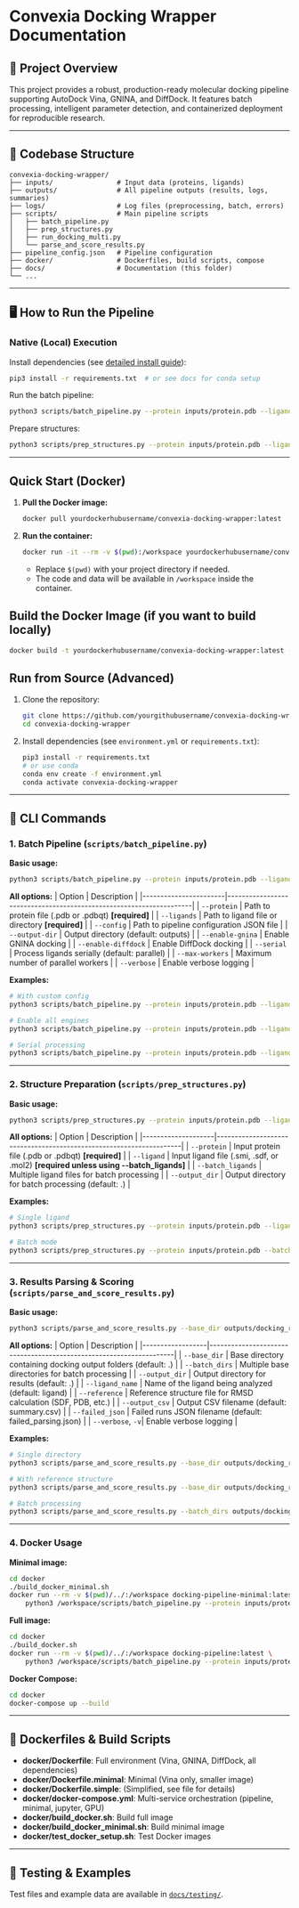 # Convexia Docking Wrapper Documentation

## 🚀 Project Overview

This project provides a robust, production-ready molecular docking pipeline supporting AutoDock Vina, GNINA, and DiffDock. It features batch processing, intelligent parameter detection, and containerized deployment for reproducible research.

---

## 📁 Codebase Structure

```
convexia-docking-wrapper/
├── inputs/                # Input data (proteins, ligands)
├── outputs/               # All pipeline outputs (results, logs, summaries)
├── logs/                  # Log files (preprocessing, batch, errors)
├── scripts/               # Main pipeline scripts
│   ├── batch_pipeline.py
│   ├── prep_structures.py
│   ├── run_docking_multi.py
│   └── parse_and_score_results.py
├── pipeline_config.json   # Pipeline configuration
├── docker/                # Dockerfiles, build scripts, compose
├── docs/                  # Documentation (this folder)
└── ...
```

---

## 🖥️ How to Run the Pipeline

### Native (Local) Execution

Install dependencies (see [detailed install guide](./BACKEND_INSTALLATION.md)):
```bash
pip3 install -r requirements.txt  # or see docs for conda setup
```

Run the batch pipeline:
```bash
python3 scripts/batch_pipeline.py --protein inputs/protein.pdb --ligands inputs/ligands/
```

Prepare structures:
```bash
python3 scripts/prep_structures.py --protein inputs/protein.pdb --ligand inputs/ligands/aspirin.smi
```

---
## Quick Start (Docker)

1. **Pull the Docker image:**
   ```bash
   docker pull yourdockerhubusername/convexia-docking-wrapper:latest
   ```
2. **Run the container:**
   ```bash
   docker run -it --rm -v $(pwd):/workspace yourdockerhubusername/convexia-docking-wrapper:latest
   ```
   - Replace `$(pwd)` with your project directory if needed.
   - The code and data will be available in `/workspace` inside the container.

## Build the Docker Image (if you want to build locally)

```bash
docker build -t yourdockerhubusername/convexia-docking-wrapper:latest -f Dockerfile .
```

## Run from Source (Advanced)

1. Clone the repository:
   ```bash
   git clone https://github.com/yourgithubusername/convexia-docking-wrapper.git
   cd convexia-docking-wrapper
   ```
2. Install dependencies (see `environment.yml` or `requirements.txt`):
   ```bash
   pip3 install -r requirements.txt
   # or use conda
   conda env create -f environment.yml
   conda activate convexia-docking-wrapper
   ```

---
## 📝 CLI Commands

### 1. Batch Pipeline (`scripts/batch_pipeline.py`)

**Basic usage:**
```bash
python3 scripts/batch_pipeline.py --protein inputs/protein.pdb --ligands inputs/ligands/
```

**All options:**
| Option                | Description                                                        |
|-----------------------|--------------------------------------------------------------------|
| `--protein`           | Path to protein file (.pdb or .pdbqt) **[required]**               |
| `--ligands`           | Path to ligand file or directory **[required]**                    |
| `--config`            | Path to pipeline configuration JSON file                           |
| `--output-dir`        | Output directory (default: outputs)                                |
| `--enable-gnina`      | Enable GNINA docking                                               |
| `--enable-diffdock`   | Enable DiffDock docking                                            |
| `--serial`            | Process ligands serially (default: parallel)                       |
| `--max-workers`       | Maximum number of parallel workers                                 |
| `--verbose`           | Enable verbose logging                                             |

**Examples:**
```bash
# With custom config
python3 scripts/batch_pipeline.py --protein inputs/protein.pdb --ligands inputs/ligands/ --config pipeline_config.json

# Enable all engines
python3 scripts/batch_pipeline.py --protein inputs/protein.pdb --ligands inputs/ligands/ --enable-gnina --enable-diffdock

# Serial processing
python3 scripts/batch_pipeline.py --protein inputs/protein.pdb --ligands inputs/ligands/ --serial
```

---

### 2. Structure Preparation (`scripts/prep_structures.py`)

**Basic usage:**
```bash
python3 scripts/prep_structures.py --protein inputs/protein.pdb --ligand inputs/ligands/aspirin.smi
```

**All options:**
| Option             | Description                                                        |
|--------------------|--------------------------------------------------------------------|
| `--protein`        | Input protein file (.pdb or .pdbqt) **[required]**                 |
| `--ligand`         | Input ligand file (.smi, .sdf, or .mol2) **[required unless using --batch_ligands]** |
| `--batch_ligands`  | Multiple ligand files for batch processing                         |
| `--output_dir`     | Output directory for batch processing (default: .)                 |

**Examples:**
```bash
# Single ligand
python3 scripts/prep_structures.py --protein inputs/protein.pdb --ligand inputs/ligands/aspirin.smi

# Batch mode
python3 scripts/prep_structures.py --protein inputs/protein.pdb --batch_ligands inputs/ligands/*.smi --output_dir outputs/prepared_structures/
```

---

### 3. Results Parsing & Scoring (`scripts/parse_and_score_results.py`)

**Basic usage:**
```bash
python3 scripts/parse_and_score_results.py --base_dir outputs/docking_results/ligand1 --ligand_name ligand1
```

**All options:**
| Option           | Description                                                        |
|------------------|--------------------------------------------------------------------|
| `--base_dir`     | Base directory containing docking output folders (default: .)      |
| `--batch_dirs`   | Multiple base directories for batch processing                     |
| `--output_dir`   | Output directory for results (default: .)                          |
| `--ligand_name`  | Name of the ligand being analyzed (default: ligand)                |
| `--reference`    | Reference structure file for RMSD calculation (SDF, PDB, etc.)     |
| `--output_csv`   | Output CSV filename (default: summary.csv)                         |
| `--failed_json`  | Failed runs JSON filename (default: failed_parsing.json)           |
| `--verbose`, `-v`| Enable verbose logging                                             |

**Examples:**
```bash
# Single directory
python3 scripts/parse_and_score_results.py --base_dir outputs/docking_results/ligand1 --ligand_name ligand1

# With reference structure
python3 scripts/parse_and_score_results.py --base_dir outputs/docking_results/ligand1 --ligand_name ligand1 --reference inputs/ligands/aspirin.sdf

# Batch processing
python3 scripts/parse_and_score_results.py --batch_dirs outputs/docking_results/ligand1 outputs/docking_results/ligand2 --output_dir outputs/parsed_results/
```

---

### 4. Docker Usage

**Minimal image:**
```bash
cd docker
./build_docker_minimal.sh
docker run --rm -v $(pwd)/../:/workspace docking-pipeline-minimal:latest \
    python3 /workspace/scripts/batch_pipeline.py --protein inputs/protein.pdb --ligands inputs/ligands/
```

**Full image:**
```bash
cd docker
./build_docker.sh
docker run --rm -v $(pwd)/../:/workspace docking-pipeline:latest \
    python3 /workspace/scripts/batch_pipeline.py --protein inputs/protein.pdb --ligands inputs/ligands/ --enable-gnina --enable-diffdock
```

**Docker Compose:**
```bash
cd docker
docker-compose up --build
```

---

## 🐳 Dockerfiles & Build Scripts

- **docker/Dockerfile**: Full environment (Vina, GNINA, DiffDock, all dependencies)
- **docker/Dockerfile.minimal**: Minimal (Vina only, smaller image)
- **docker/Dockerfile.simple**: (Simplified, see file for details)
- **docker/docker-compose.yml**: Multi-service orchestration (pipeline, minimal, jupyter, GPU)
- **docker/build_docker.sh**: Build full image
- **docker/build_docker_minimal.sh**: Build minimal image
- **docker/test_docker_setup.sh**: Test Docker images

---

## 🧪 Testing & Examples

Test files and example data are available in [`docs/testing/`](./testing/).

